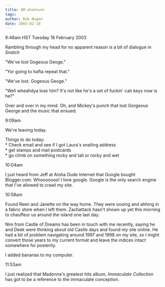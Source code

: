 ```yaml
---
title: AM whatever
tags: 
author: Rob Nugen
date: 2003-02-18
---
```


<p class=date>8:48am HST Tuesday 18 February 2003</p>

<p>Rambling through my head for no apparent reason is a bit of
dialogue in <em>Snatch</em></p>

<p>"We've lost Gogeous Geoge."</p>

<p>"Yor going to hafta repeat that."</p>

<p>"We've lost.  Gogeous Geoge."</p>

<p>"Well wheahdya lose him?  It's not like he's a set of fuckin' cah
keys now is he?"</p>

<p>Over and over in my mind.  Oh, and Mickey's punch that lost
Gorgeous George and the music that ensued.</p>

<p class=date>9:09am</p>

<p>We're leaving today.</p>

<p>Things to do today:  
<br>* Check email and see if I got Laura's snailing address
<br>* get stamps and mail postcards
<br>* go climb on something rocky and tall or rocky and wet</p>

<p class=date>10:04am</p>

<p>I just heard from Jeff at Aloha Dude Internet that Google bought
Blogger.com.  Whooooooo!  I love google.  Google is the only search
engine that I've allowed to crawl my site.</p>

<p class=date>10:58am</p>

<p>Found Reen and Janette on the way home.  They were oooing and
ahhing in a fabric store when I left them.  Zachattack hasn't shown up
yet this morning to chauffeur us around the island one last day.</p>

<p>Nim from Castle of Dreams has been in touch with me recently,
saying he and Deek were thinking about old Castle days and found my
site online.  He had a bit of problem navigating around 1997 and 1998
on my site, so I might convert those years to my current format and
leave the indices intact somewhere for posterity.</p>

<p>I added bananas to my computer.</p>

<p class=date>11:53am</p>

<p>I just realized that Madonna's greatest hits album, <em>Immaculate
Collection</em> has got to be a reference to the immaculate
conception.</p>
